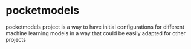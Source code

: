 # pocketmodels
pocketmodels project is a way to have initial configurations for different machine learning models in a way that could be easily adapted for other projects
